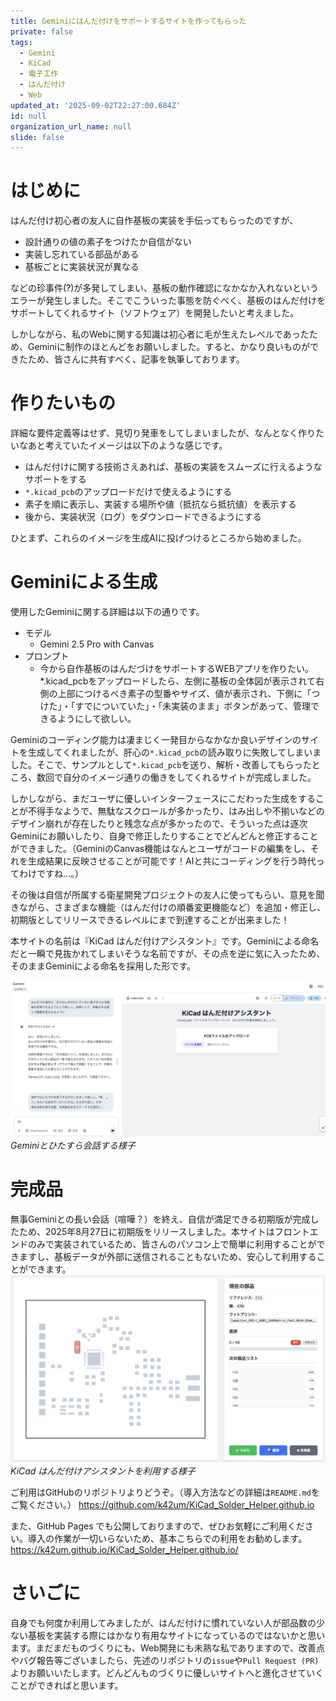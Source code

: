 ```yaml
---
title: Geminiにはんだ付けをサポートするサイトを作ってもらった
private: false
tags:
  - Gemini
  - KiCad
  - 電子工作
  - はんだ付け
  - Web
updated_at: '2025-09-02T22:27:00.684Z'
id: null
organization_url_name: null
slide: false
---
```


# はじめに
はんだ付け初心者の友人に自作基板の実装を手伝ってもらったのですが、
- 設計通りの値の素子をつけたか自信がない
- 実装し忘れている部品がある
- 基板ごとに実装状況が異なる

などの珍事件(?)が多発してしまい、基板の動作確認になかなか入れないというエラーが発生しました。そこでこういった事態を防ぐべく、基板のはんだ付けをサポートしてくれるサイト（ソフトウェア）を開発したいと考えました。

しかしながら、私のWebに関する知識は初心者に毛が生えたレベルであったため、Geminiに制作のほとんどをお願いしました。すると、かなり良いものができたため、皆さんに共有すべく、記事を執筆しております。

# 作りたいもの
詳細な要件定義等はせず、見切り発車をしてしまいましたが、なんとなく作りたいなあと考えていたイメージは以下のような感じです。
- はんだ付けに関する技術さえあれば、基板の実装をスムーズに行えるようなサポートをする
- `*.kicad_pcb`のアップロードだけで使えるようにする
- 素子を順に表示し、実装する場所や値（抵抗なら抵抗値）を表示する
- 後から、実装状況（ログ）をダウンロードできるようにする

ひとまず、これらのイメージを生成AIに投げつけるところから始めました。

# Geminiによる生成
使用したGeminiに関する詳細は以下の通りです。
- モデル
  - Gemini 2.5 Pro with Canvas
- プロンプト
  - 今から自作基板のはんだづけをサポートするWEBアプリを作りたい。*.kicad_pcbをアップロードしたら、左側に基板の全体図が表示されて右側の上部につけるべき素子の型番やサイズ、値が表示され、下側に「つけた」・「すでについていた」・「未実装のまま」ボタンがあって、管理できるようにして欲しい。

Geminiのコーディング能力は凄まじく一発目からなかなか良いデザインのサイトを生成してくれましたが、肝心の`*.kicad_pcb`の読み取りに失敗してしまいました。そこで、サンプルとして`*.kicad_pcb`を送り、解析・改善してもらったところ、数回で自分のイメージ通りの働きをしてくれるサイトが完成しました。

しかしながら、まだユーザに優しいインターフェースにこだわった生成をすることが不得手なようで、無駄なスクロールが多かったり、はみ出しや不揃いなどのデザイン崩れが存在したりと残念な点が多かったので、そういった点は逐次Geminiにお願いしたり、自身で修正したりすることでどんどんと修正することができました。（GeminiのCanvas機能はなんとユーザがコードの編集をし、それを生成結果に反映させることが可能です！AIと共にコーディングを行う時代ってわけですね...。）

その後は自信が所属する衛星開発プロジェクトの友人に使ってもらい、意見を聞きながら、さまざまな機能（はんだ付けの順番変更機能など）を追加・修正し、初期版としてリリースできるレベルにまで到達することが出来ました！

本サイトの名前は『KiCad はんだ付けアシスタント』です。Geminiによる命名だと一瞬で見抜かれてしまいそうな名前ですが、その点を逆に気に入ったため、そのままGeminiによる命名を採用した形です。

![Geminiとひたすら会話する様子](https://raw.githubusercontent.com/k42um/zenn-qiita/main/images/kicad-solder-tool/talk-with-gemini.png)
*Geminiとひたすら会話する様子*

# 完成品
無事Geminiとの長い会話（喧嘩？）を終え、自信が満足できる初期版が完成したため、2025年8月27日に初期版をリリースしました。本サイトはフロントエンドのみで実装されているため、皆さんのパソコン上で簡単に利用することができますし、基板データが外部に送信されることもないため、安心して利用することができます。
![KiCad はんだ付けアシスタントの利用風景](https://raw.githubusercontent.com/k42um/zenn-qiita/main/images/kicad-solder-tool/using-screen.png)
*KiCad はんだ付けアシスタントを利用する様子*


ご利用はGitHubのリポジトリよりどうぞ。（導入方法などの詳細は`README.md`をご覧ください。）
https://github.com/k42um/KiCad_Solder_Helper.github.io

また、GitHub Pages でも公開しておりますので、ぜひお気軽にご利用ください。導入の作業が一切いらないため、基本こちらでの利用をお勧めします。
https://k42um.github.io/KiCad_Solder_Helper.github.io/

# さいごに
自身でも何度か利用してみましたが、はんだ付けに慣れていない人が部品数の少ない基板を実装する際にはかなり有用なサイトになっているのではないかと思います。まだまだものづくりにも、Web開発にも未熟な私でありますので、改善点やバグ報告等ございましたら、先述のリポジトリの`issue`や`Pull Request (PR)`よりお願いいたします。どんどんものづくりに優しいサイトへと進化させていくことができればと思います。